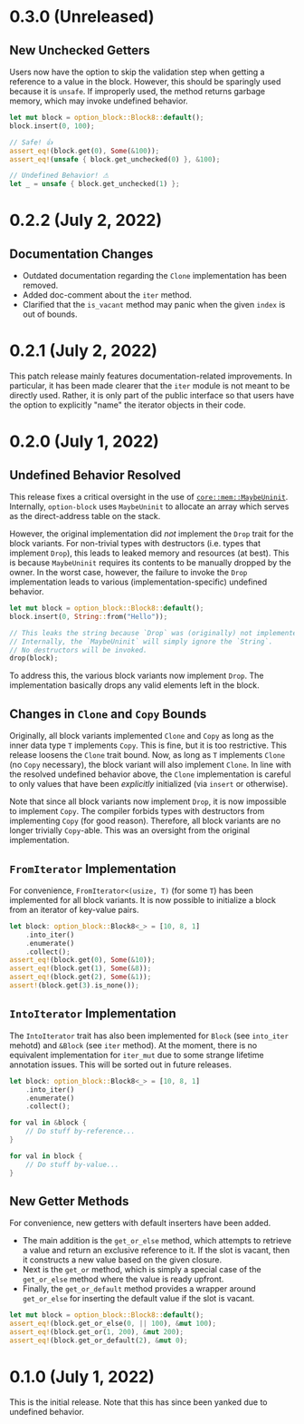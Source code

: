 # 0.3.0 (Unreleased)
## New Unchecked Getters
Users now have the option to skip the validation step when getting a reference to a value in the block. However, this should be sparingly used because it is `unsafe`. If improperly used, the method returns garbage memory, which may invoke undefined behavior.

```rust
let mut block = option_block::Block8::default();
block.insert(0, 100);

// Safe! 👍
assert_eq!(block.get(0), Some(&100));
assert_eq!(unsafe { block.get_unchecked(0) }, &100);

// Undefined Behavior! ⚠
let _ = unsafe { block.get_unchecked(1) };
```

# 0.2.2 (July 2, 2022)
## Documentation Changes
* Outdated documentation regarding the `Clone` implementation has been removed.
* Added doc-comment about the `iter` method.
* Clarified that the `is_vacant` method may panic when the given `index` is out of bounds.

# 0.2.1 (July 2, 2022)
This patch release mainly features documentation-related improvements. In particular, it has been made clearer that the `iter` module is not meant to be directly used. Rather, it is only part of the public interface so that users have the option to explicitly "name" the iterator objects in their code.

# 0.2.0 (July 1, 2022)
## Undefined Behavior Resolved
This release fixes a critical oversight in the use of [`core::mem::MaybeUninit`](https://doc.rust-lang.org/nightly/core/mem/union.MaybeUninit.html). Internally, `option-block` uses `MaybeUninit` to allocate an array which serves as the direct-address table on the stack.

However, the original implementation did _not_ implement the `Drop` trait for the block variants. For non-trivial types with destructors (i.e. types that implement `Drop`), this leads to leaked memory and resources (at best). This is because `MaybeUninit` requires its contents to be manually dropped by the owner. In the worst case, however, the failure to invoke the `Drop` implementation leads to various (implementation-specific) undefined behavior.

```rust
let mut block = option_block::Block8::default();
block.insert(0, String::from("Hello"));

// This leaks the string because `Drop` was (originally) not implemented!
// Internally, the `MaybeUninit` will simply ignore the `String`.
// No destructors will be invoked.
drop(block);
```

To address this, the various block variants now implement `Drop`. The implementation basically drops any valid elements left in the block.

## Changes in `Clone` and `Copy` Bounds
Originally, all block variants implemented `Clone` and `Copy` as long as the inner data type `T` implements `Copy`. This is fine, but it is too restrictive. This release loosens the `Clone` trait bound. Now, as long as `T` implements `Clone` (no `Copy` necessary), the block variant will also implement `Clone`. In line with the resolved undefined behavior above, the `Clone` implementation is careful to only values that have been _explicitly_ initialized (via `insert` or otherwise).

Note that since all block variants now implement `Drop`, it is now impossible to implement `Copy`. The compiler forbids types with destructors from implementing `Copy` (for good reason). Therefore, all block variants are no longer trivially `Copy`-able. This was an oversight from the original implementation.

## `FromIterator` Implementation
For convenience, `FromIterator<(usize, T)` (for some `T`) has been implemented for all block variants. It is now possible to initialize a block from an iterator of key-value pairs.

```rust
let block: option_block::Block8<_> = [10, 8, 1]
    .into_iter()
    .enumerate()
    .collect();
assert_eq!(block.get(0), Some(&10));
assert_eq!(block.get(1), Some(&8));
assert_eq!(block.get(2), Some(&1));
assert!(block.get(3).is_none());
```

## `IntoIterator` Implementation
The `IntoIterator` trait has also been implemented for `Block` (see `into_iter` mehotd) and `&Block` (see `iter` method). At the moment, there is no equivalent implementation for `iter_mut` due to some strange lifetime annotation issues. This will be sorted out in future releases.

```rust
let block: option_block::Block8<_> = [10, 8, 1]
    .into_iter()
    .enumerate()
    .collect();

for val in &block {
    // Do stuff by-reference...
}

for val in block {
    // Do stuff by-value...
}
```

## New Getter Methods
For convenience, new getters with default inserters have been added.

* The main addition is the `get_or_else` method, which attempts to retrieve a value and return an exclusive reference to it. If the slot is vacant, then it constructs a new value based on the given closure.
* Next is the `get_or` method, which is simply a special case of the `get_or_else` method where the value is ready upfront.
* Finally, the `get_or_default` method provides a wrapper around `get_or_else` for inserting the default value if the slot is vacant.

```rust
let mut block = option_block::Block8::default();
assert_eq!(block.get_or_else(0, || 100), &mut 100);
assert_eq!(block.get_or(1, 200), &mut 200);
assert_eq!(block.get_or_default(2), &mut 0);
```

# 0.1.0 (July 1, 2022)
This is the initial release. Note that this has since been yanked due to undefined behavior.

